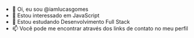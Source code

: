 - 👋 Oi, eu sou @iamlucasgomes
- 👀 Estou interessado em JavaScript
- 🌱 Estou estudando Desenvolvimento Full Stack
- 📫 Você pode me encontrar através dos links de contato no meu perfil
